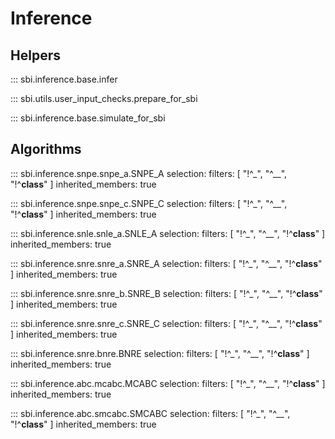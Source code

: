 # Inference

## Helpers

::: sbi.inference.base.infer

::: sbi.utils.user_input_checks.prepare_for_sbi

::: sbi.inference.base.simulate_for_sbi


## Algorithms

::: sbi.inference.snpe.snpe_a.SNPE_A
    selection:
      filters: [ "!^_", "^__", "!^__class__" ]
      inherited_members: true

::: sbi.inference.snpe.snpe_c.SNPE_C
    selection:
      filters: [ "!^_", "^__", "!^__class__" ]
      inherited_members: true

::: sbi.inference.snle.snle_a.SNLE_A
    selection:
      filters: [ "!^_", "^__", "!^__class__" ]
      inherited_members: true

::: sbi.inference.snre.snre_a.SNRE_A
    selection:
      filters: [ "!^_", "^__", "!^__class__" ]
      inherited_members: true

::: sbi.inference.snre.snre_b.SNRE_B
    selection:
      filters: [ "!^_", "^__", "!^__class__" ]
      inherited_members: true

::: sbi.inference.snre.snre_c.SNRE_C
    selection:
      filters: [ "!^_", "^__", "!^__class__" ]
      inherited_members: true

::: sbi.inference.snre.bnre.BNRE
    selection:
      filters: [ "!^_", "^__", "!^__class__" ]
      inherited_members: true

::: sbi.inference.abc.mcabc.MCABC
    selection:
      filters: [ "!^_", "^__", "!^__class__" ]
      inherited_members: true

::: sbi.inference.abc.smcabc.SMCABC
    selection:
      filters: [ "!^_", "^__", "!^__class__" ]
      inherited_members: true
